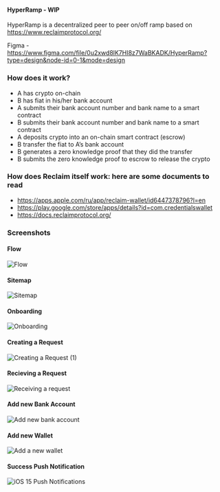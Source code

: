 #### HyperRamp - WIP

HyperRamp is a decentralized peer to peer on/off ramp based on https://www.reclaimprotocol.org/

Figma - https://www.figma.com/file/0u2xwd8lK7HI8z7WaBKADK/HyperRamp?type=design&node-id=0-1&mode=design

### How does it work?

- A has crypto on-chain
- B has fiat in his/her bank account
- A submits their bank account number and bank name to a smart contract
- B submits their bank account number and bank name to a smart contract
- A deposits crypto into an on-chain smart contract (escrow)
- B transfer the fiat to A’s bank account
- B generates a zero knowledge proof that they did the transfer
- B submits the zero knowledge proof to escrow to release the crypto

### How does Reclaim itself work: here are some documents to read

- https://apps.apple.com/ru/app/reclaim-wallet/id6447378796?l=en
- https://play.google.com/store/apps/details?id=com.credentialswallet
- https://docs.reclaimprotocol.org/

### Screenshots

#### Flow
![Flow](https://github.com/Koushith/HyperRamp/assets/30016242/a0e45970-0f81-43ab-b32e-12c6dd5f2f20)

#### Sitemap
![Sitemap](https://github.com/Koushith/HyperRamp/assets/30016242/e5910654-fb6c-4a03-bf14-df782afc062f)


#### Onboarding
![Onboarding](https://github.com/Koushith/HyperRamp/assets/30016242/e0b74e8f-7ea6-4983-b852-64c2bfebdc94)

#### Creating a Request
![Creating a Request (1)](https://github.com/Koushith/HyperRamp/assets/30016242/4ac2d418-aa50-473c-b2e9-451a7a588804)

#### Recieving a Request
![Receiving a request](https://github.com/Koushith/HyperRamp/assets/30016242/765d346d-60dd-4cee-bfdf-29b445d77916)

#### Add new Bank Account
![Add new bank account](https://github.com/Koushith/HyperRamp/assets/30016242/891f09f6-4858-4ef0-b433-fb38b78154d5)

#### Add new Wallet
![Add a new wallet](https://github.com/Koushith/HyperRamp/assets/30016242/eafbefd7-f75b-4005-a0a7-dc3c1ccda0bf)

#### Success Push Notification
![iOS 15 Push Notifications](https://github.com/Koushith/HyperRamp/assets/30016242/ea62327d-56bc-411f-9003-ea9d6899d5f5)

